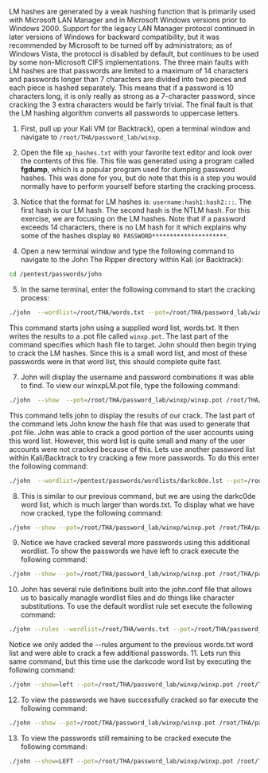 LM hashes are generated by a weak hashing function that is primarily used with Microsoft LAN Manager and in Microsoft Windows versions prior to Windows 2000. Support for the legacy LAN Manager protocol continued in later versions of Windows for backward compatibility, but it was recommended by Microsoft to be turned off by administrators; as of Windows Vista, the protocol is disabled by default, but continues to be used by some non-Microsoft CIFS implementations. The three main faults with LM hashes are that passwords are limited to a maximum of 14 characters and passwords longer than 7 characters are divided into two pieces and each piece is hashed separately. This means that if a password is 10 characters long, it is only really as strong as a 7-character password, since cracking the 3 extra characters would be fairly trivial. The final fault is that the LM hashing algorithm converts all passwords to uppercase letters.

1. First, pull up your Kali VM (or Backtrack), open a terminal window and navigate to `/root/THA/password_lab/winxp`.

2. Open the file `xp_hashes.txt` with your favorite text editor and look over the contents of this file. This file was generated using a program called **fgdump**, which is a popular program used for dumping password hashes. This was done for you, but do note that this is a step you would normally have to perform yourself before starting the cracking process.

3. Notice that the format for LM hashes is: `username:hash1:hash2:::`. The first hash is our LM hash. The second hash is the NTLM hash. For this exercise, we are focusing on the LM hashes. Note that if a password exceeds 14 characters, there is no LM hash for it which explains why some of the hashes display `NO PASSWORD*********************`.

4. Open a new terminal window and type the following command to navigate to the John The Ripper directory within Kali (or Backtrack):
```bash
cd /pentest/passwords/john
```

5. In the same terminal, enter the following command to start the cracking process:
```bash
./john  --wordlist=/root/THA/words.txt --pot=/root/THA/password_lab/winxp/winxp.pot /root/THA/password_lab/winxp/xp_hashes.txt
```
This command starts john using a supplied word list, words.txt. It then writes the results to a .pot file called `winxp.pot`. The last part of the command specifies which hash file to target. John should then begin trying to crack the LM hashes. Since this is a small word list, and most of these passwords were in that word list, this should complete quite fast.

7. John will display the username and password combinations it was able to find. To view our winxpLM.pot file, type the following command:
```bash
./john  --show  --pot=/root/THA/password_lab/winxp/winxp.pot /root/THA/password_lab/winxp/xp_hashes.txt
```
This command tells john to display the results of our crack. The last part of the command lets John know the hash file that was used to generate that .pot file. John was able to crack a good portion of the user accounts using this word list. However, this word list is quite small and many of the user accounts were not cracked because of this.
Lets use another password list within Kali/Backtrack to try cracking a few more passwords. To do this enter the following command:
```bash
./john  --wordlist=/pentest/passwords/wordlists/darkc0de.lst --pot=/root/THA/password_lab/winxp/winxp.pot /root/THA/password_lab/winxp/xp_hashes.txt
```
8. This is similar to our previous command, but we are using the darkc0de word list, which is much larger than words.txt. To display what we have now cracked, type the following command:
```bash
./john --show --pot=/root/THA/password_lab/winxp/winxp.pot /root/THA/password_lab/winxp/xp_hashes.txt
```
9. Notice we have cracked several more passwords using this additional wordlist. To show the passwords we have left to crack execute the following command:
```bash
./john --show --pot=/root/THA/password_lab/winxp/winxp.pot /root/THA/password_lab/winxp/xp_hashes.txt
```
10. John has several rule definitions built into the john.conf file that allows us to basically managle wordlist files and do things like character substitutions. To use the default wordlist rule set execute the following command:
```bash
./john --rules --wordlist=/root/THA/words.txt --pot=/root/THA/password_lab/winxp/winxp.pot /root/THA/password_lab/winxp/xp_hashes.txt
```
Notice we only added the --rules argument to the previous words.txt word list and were able to crack a few additional passwords.
11. Lets run this same command, but this time use the darkcode word list by executing the following command:
```bash
./john --show=left --pot=/root/THA/password_lab/winxp/winxp.pot /root/THA/password_lab/winxp/xp_hashes.txt
```
12. To view the passwords we have successfully cracked so far execute the following command:
```bash
./john --show --pot=/root/THA/password_lab/winxp/winxp.pot /root/THA/password_lab/winxp/xp_hashes.txt 
```
13. To view the passwords still remaining to be cracked execute the following command:
```bash
./john --show=LEFT --pot=/root/THA/password_lab/winxp/winxp.pot /root/THA/password_lab/winxp/xp_hashes.txt
```
